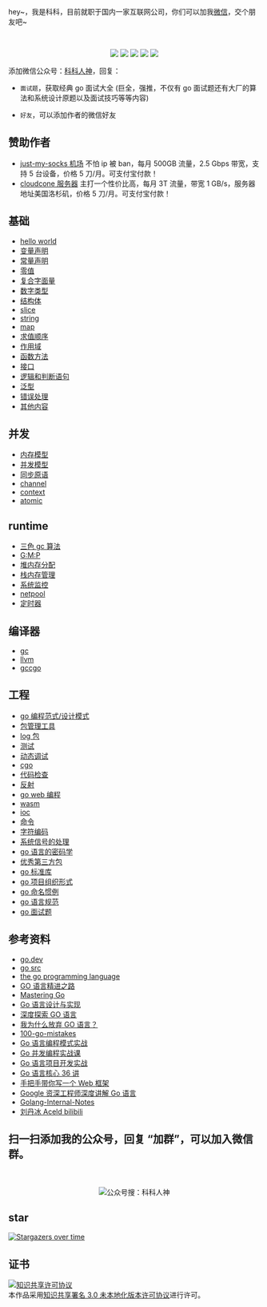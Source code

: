 <p align="left">
hey~，我是科科，目前就职于国内一家互联网公司，你们可以加我<a href="#wechat.png">微信</a>，交个朋友吧~
</p>
<br>
<p align="center">
<a href='#wechat.png'
 target="_blank"><img src="https://img.shields.io/static/v1?label=%E7%A7%91%E7%A7%91%E4%BA%BA%E7%A5%9E&message=%E5%85%AC%E4%BC%97%E5%8F%B7&color="></a>
<a href="https://space.bilibili.com/478621088" target="_blank"><img src="https://img.shields.io/static/v1?label=bilibili&message=b%E7%AB%99&color=blue"></a>
<a href="https://www.zhihu.com/people/shgopher" target="_blank"><img src="https://img.shields.io/static/v1?label=zhihu&message=%E7%9F%A5%E4%B9%8E&color=blue"></a>
<a href="https://blog.csdn.net/zyfljxzby" target="_blank"><img src="https://img.shields.io/static/v1?label=csdn&message=CSDN&color=red"></a>
<a href="https://www.toutiao.com/c/user/token/MS4wLjABAAAAIGeO1-kCUelF-G8GW3AvJlrEL7tiO24WHJmnX4nV1bs" target="_blank"><img src="https://img.shields.io/static/v1?label=toutiao&message=%E5%A4%B4%E6%9D%A1&color=red"></a>
</p>

添加微信公众号：<a href="#wechat.png">科科人神</a>，回复：
- `面试题`，获取经典 go 面试大全 (巨全，强推，不仅有 go 面试题还有大厂的算法和系统设计原题以及面试技巧等等内容)

- `好友`，可以添加作者的微信好友

## 赞助作者
- [just-my-socks 机场](https://justmysocks.net/members/aff.php?aff=29885
) 不怕 ip 被 ban，每月 500GB 流量，2.5 Gbps 带宽，支持 5 台设备，价格 5 刀/月。可支付宝付款！
- [cloudcone 服务器](https://app.cloudcone.com/?ref=2525) 主打一个性价比高，每月 3T 流量，带宽 1 GB/s，服务器地址美国洛杉矶，价格 5 刀/月。可支付宝付款！


## 基础
- [hello world](./基础/helloWorld/README.md)
- [变量声明](./基础/变量声明)
- [常量声明](./基础/常量声明)
- [零值](./基础/零值)
- [复合字面量](./基础/复合字面量)
- [数字类型](./基础/数字类型)
- [结构体](./基础/结构体)
- [slice](./基础/slice)
- [string](./基础/string)
- [map](./基础/map)
- [求值顺序](./基础/求值顺序)
- [作用域](./基础/作用域)
- [函数方法](./基础/函数方法)
- [接口](./基础/interface)
- [逻辑和判断语句](./基础/逻辑和判断语句) 
- [泛型](./基础/泛型)
- [错误处理](./基础/错误处理)
- [其他内容](./基础/其他内容)
## 并发
- [内存模型](./并发/内存模型)
- [并发模型](./并发/并发模型)
- [同步原语](./并发/同步原语)
- [channel](./并发/channel)
- [context](./并发/context)
- [atomic](./并发/atomic)
## runtime
- [三色 gc 算法](./runtime/三色gc算法)
- [G:M:P](./runtime/gmp)
- [堆内存分配](./runtime/堆内存分配)
- [栈内存管理](./runtime/栈内存管理)
- [系统监控](./runtime/系统监控)
- [netpool](./runtime/netpool)
- [定时器](./runtime/定时器)
## 编译器
- [gc](./编译器/gc)
- [llvm](./编译器/llvm)
- [gccgo](./编译器/gccgo) 
## 工程
- [go 编程范式/设计模式](./工程/go编程范式/README.md)
- [包管理工具](./工程/包及其构建工具)
- [log 包](./工程/log)
- [测试](./工程/测试)
- [动态调试](./工程/动态调试)
- [cgo](./工程/cgo)
- [代码检查](./工程/代码检查)
- [反射](./工程/反射)
- [go web 编程](./工程/goweb编程)
- [wasm](./工程/wasm)
- [ioc](./工程/ioc)
- [命令](./工程/命令)
- [字符编码](./工程/字符编码)
- [系统信号的处理](./工程/系统信号的处理)
- [go 语言的密码学](./工程/go语言的秘密学)
- [优秀第三方包](./工程/优秀第三方包)
- [go 标准库](./工程/go标准库)
- [go 项目组织形式](./工程/项目组织形式)
- [go 命名惯例](./工程/go命名惯例)
- [go 语言规范](./工程/go语言规范)
- [go 面试题](./工程/go面试题)
## 参考资料
- [go.dev](https://go.dev)
- [go src](https://github.com/golang/go)
- [the go programming language](https://www.gopl.io/)
- [GO 语言精进之路](https://book.douban.com/subject/35720729/)
- [Mastering Go](https://shgopher.github.io/pdf/mastering-go-cn.pdf)
- [Go 语言设计与实现](https://draveness.me/golang/)
- [深度探索 GO 语言](https://book.douban.com/subject/36104087/)
- [我为什么放弃 GO 语言？](https://juejin.cn/post/7241452578125824061)
- [100-go-mistakes](https://github.com/teivah/100-go-mistakes)
- [Go 语言编程模式实战](https://time.geekbang.org/opencourse/intro/100069501)
- [Go 并发编程实战课](https://time.geekbang.org/column/intro/100061801)
- [Go 语言项目开发实战](https://time.geekbang.org/column/intro/100079601)
- [Go 语言核心 36 讲](https://time.geekbang.org/column/intro/100013101)
- [手把手带你写一个 Web 框架](https://time.geekbang.org/column/intro/100090601)
- [Google 资深工程师深度讲解 Go 语言](https://coding.imooc.com/class/chapter/180.html#Anchor)
- [Golang-Internal-Notes](https://github.com/LeoYang90/Golang-Internal-Notes)
- [刘丹冰 Aceld bilibili](https://space.bilibili.com/373073810)
## 扫一扫添加我的公众号，回复 “加群”，可以加入微信群。
<p id="wechat.png" align="center">
<br>
<br>
<img src="./wechat.png"  alt="公众号搜：科科人神">
</p>

## star

[![Stargazers over time](https://starchart.cc/shgopher/GOFamily.svg)](https://starchart.cc/shgopher/GOFamily)
## 证书

<a rel="license" href="http://creativecommons.org/licenses/by/3.0/"><img alt="知识共享许可协议" style="border-width:0" src="https://i.creativecommons.org/l/by/3.0/88x31.png" /></a><br />本作品采用<a rel="license" href="http://creativecommons.org/licenses/by/3.0/">知识共享署名 3.0 未本地化版本许可协议</a>进行许可。
